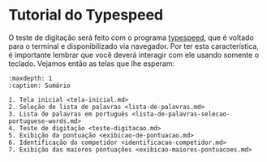 # Tutorial do Typespeed

O teste de digitação será feito com o programa [typespeed](https://typespeed.sourceforge.net/), que é voltado para o terminal e disponibilizado via navegador. Por ter esta característica, é importante lembrar que você deverá interagir com ele usando somente o teclado. Vejamos então as telas que lhe esperam:

```{toctree}
:maxdepth: 1
:caption: Sumário

1. Tela inicial <tela-inicial.md>
2. Seleção de lista de palavras <lista-de-palavras.md>
3. Lista de palavras em português <lista-de-palavras-selecao-portuguese-words.md>
4. Teste de digitação <teste-digitacao.md>
5. Exibição da pontuação <exibicao-de-pontuacao.md>
6. Identificação do competidor <identificacao-competidor.md>
7. Exibição das maiores pontuações <exibicao-maiores-pontuacoes.md>
```




